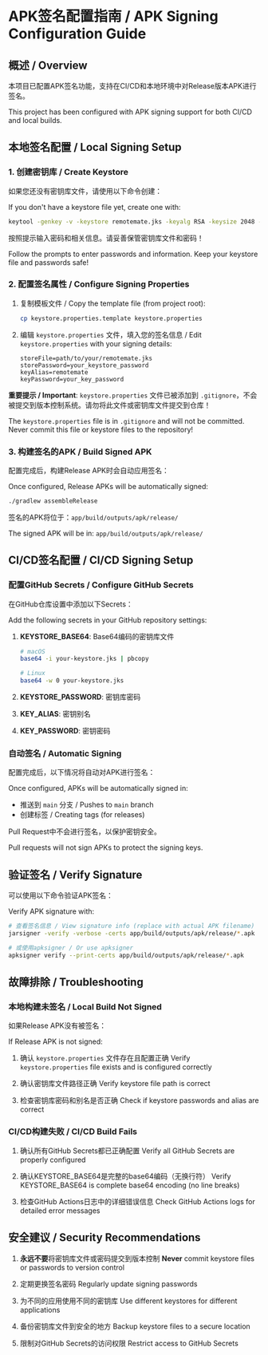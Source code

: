 # APK签名配置指南 / APK Signing Configuration Guide

## 概述 / Overview

本项目已配置APK签名功能，支持在CI/CD和本地环境中对Release版本APK进行签名。

This project has been configured with APK signing support for both CI/CD and local builds.

## 本地签名配置 / Local Signing Setup

### 1. 创建密钥库 / Create Keystore

如果您还没有密钥库文件，请使用以下命令创建：

If you don't have a keystore file yet, create one with:

```bash
keytool -genkey -v -keystore remotemate.jks -keyalg RSA -keysize 2048 -validity 10000 -alias remotemate
```

按照提示输入密码和相关信息。请妥善保管密钥库文件和密码！

Follow the prompts to enter passwords and information. Keep your keystore file and passwords safe!

### 2. 配置签名属性 / Configure Signing Properties

1. 复制模板文件 / Copy the template file (from project root):
   ```bash
   cp keystore.properties.template keystore.properties
   ```

2. 编辑 `keystore.properties` 文件，填入您的签名信息 / Edit `keystore.properties` with your signing details:
   ```properties
   storeFile=path/to/your/remotemate.jks
   storePassword=your_keystore_password
   keyAlias=remotemate
   keyPassword=your_key_password
   ```

**重要提示 / Important**: `keystore.properties` 文件已被添加到 `.gitignore`，不会被提交到版本控制系统。请勿将此文件或密钥库文件提交到仓库！

The `keystore.properties` file is in `.gitignore` and will not be committed. Never commit this file or keystore files to the repository!

### 3. 构建签名的APK / Build Signed APK

配置完成后，构建Release APK时会自动应用签名：

Once configured, Release APKs will be automatically signed:

```bash
./gradlew assembleRelease
```

签名的APK将位于：`app/build/outputs/apk/release/`

The signed APK will be in: `app/build/outputs/apk/release/`

## CI/CD签名配置 / CI/CD Signing Setup

### 配置GitHub Secrets / Configure GitHub Secrets

在GitHub仓库设置中添加以下Secrets：

Add the following secrets in your GitHub repository settings:

1. **KEYSTORE_BASE64**: Base64编码的密钥库文件
   ```bash
   # macOS
   base64 -i your-keystore.jks | pbcopy
   
   # Linux
   base64 -w 0 your-keystore.jks
   ```

2. **KEYSTORE_PASSWORD**: 密钥库密码

3. **KEY_ALIAS**: 密钥别名

4. **KEY_PASSWORD**: 密钥密码

### 自动签名 / Automatic Signing

配置完成后，以下情况将自动对APK进行签名：

Once configured, APKs will be automatically signed in:

- 推送到 `main` 分支 / Pushes to `main` branch
- 创建标签 / Creating tags (for releases)

Pull Request中不会进行签名，以保护密钥安全。

Pull requests will not sign APKs to protect the signing keys.

## 验证签名 / Verify Signature

可以使用以下命令验证APK签名：

Verify APK signature with:

```bash
# 查看签名信息 / View signature info (replace with actual APK filename)
jarsigner -verify -verbose -certs app/build/outputs/apk/release/*.apk

# 或使用apksigner / Or use apksigner
apksigner verify --print-certs app/build/outputs/apk/release/*.apk
```

## 故障排除 / Troubleshooting

### 本地构建未签名 / Local Build Not Signed

如果Release APK没有被签名：

If Release APK is not signed:

1. 确认 `keystore.properties` 文件存在且配置正确
   Verify `keystore.properties` file exists and is configured correctly

2. 确认密钥库文件路径正确
   Verify keystore file path is correct

3. 检查密钥库密码和别名是否正确
   Check if keystore passwords and alias are correct

### CI/CD构建失败 / CI/CD Build Fails

1. 确认所有GitHub Secrets都已正确配置
   Verify all GitHub Secrets are properly configured

2. 确认KEYSTORE_BASE64是完整的base64编码（无换行符）
   Verify KEYSTORE_BASE64 is complete base64 encoding (no line breaks)

3. 检查GitHub Actions日志中的详细错误信息
   Check GitHub Actions logs for detailed error messages

## 安全建议 / Security Recommendations

1. **永远不要**将密钥库文件或密码提交到版本控制
   **Never** commit keystore files or passwords to version control

2. 定期更换签名密码
   Regularly update signing passwords

3. 为不同的应用使用不同的密钥库
   Use different keystores for different applications

4. 备份密钥库文件到安全的地方
   Backup keystore files to a secure location

5. 限制对GitHub Secrets的访问权限
   Restrict access to GitHub Secrets
